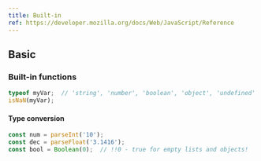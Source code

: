 ```yaml
---
title: Built-in
ref: https://developer.mozilla.org/docs/Web/JavaScript/Reference
---
```


## Basic

### Built-in functions

```js
typeof myVar;  // 'string', 'number', 'boolean', 'object', 'undefined'
isNaN(myVar);
```

#### Type conversion

```js
const num = parseInt('10');
const dec = parseFloat('3.1416');
const bool = Boolean(0);  // !!0 - true for empty lists and objects!
```
